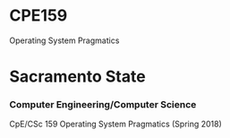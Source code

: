 # CPE159
Operating System Pragmatics

# Sacramento State
### Computer Engineering/Computer Science
CpE/CSc 159 Operating System Pragmatics (Spring 2018)

